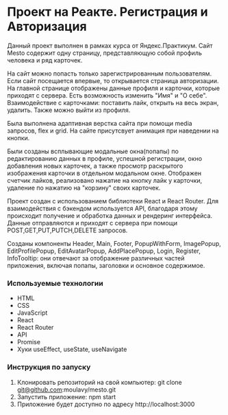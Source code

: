 # Проект на Реакте. Регистрация и Авторизация

Данный проект выполнен в рамках курса от Яндекс.Практикум. Сайт Mesto содержит одну страницу, представляющую собой профиль человека и ряд карточек.

На сайт можно попасть только зарегистрированным пользователям. Если сайт посещается впервые, то открывается страница авторизации. На главной странице отображены данные профиля и карточки, которые приходят с сервера. Есть возможность изменить "Имя" и "О себе". 
Взаимодействие с карточками: поставить лайк, открыть на весь экран, удалить. Также можно выйти из профиля.

Была выполнена адаптивная верстка сайта при помощи media запросов, flex и grid. На сайте присутсвует анимация при наведении на кнопки.

Были созданы всплывающие модальные окна(попапы) по редактированию данных в профиле, успешной регистрации, окно добавления новых карточек, а также просмотр раскрытого изображения карточки в отдельном модальном окне. Отображен счетчик лайков, реализовано нажатие на кнопку лайк у карточки, удаление по нажатию на "корзину" своих карточек.

Проект создан с использованием библиотеки React и React Router. Для взаимодействия с бэкендом используется API, благодаря этому происходит получение и обработка данных и рендеринг интерфейса. Данные отправляются и приходят с сервера при помощи POST,GET,PUT,PUTCH,DELETE запросов.

Созданы компоненты Header, Main, Footer, PopupWithForm, ImagePopup, EditProfilePopup, EditAvatarPopup, AddPlacePopup, Login, Register, InfoTooltip: они отвечают за отображение различных частей приложения, включая попапы, заголовки и основное содержимое.

### Используемые технологии
- HTML
- CSS
- JavaScript
- React
- React Router
- API
- Promise
- Хуки useEffect, useState, useNavigate

### Инструкция по запуску
1. Клонировать репозиторий на свой компьютер:
git clone git@github.com:moulavy/mesto.git
2. Запустить приложение:
npm start
3. Приложение будет доступно по адресу http://localhost:3000
